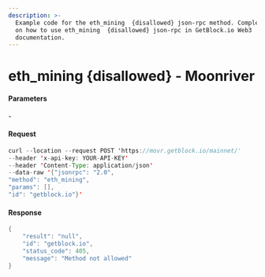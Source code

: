 ```yaml
---
description: >-
  Example code for the eth_mining  {disallowed} json-rpc method. Сomplete guide
  on how to use eth_mining  {disallowed} json-rpc in GetBlock.io Web3
  documentation.
---
```


# eth\_mining {disallowed} - Moonriver

#### Parameters

\-

#### Request

```java
curl --location --request POST 'https://movr.getblock.io/mainnet/' 
--header 'x-api-key: YOUR-API-KEY' 
--header 'Content-Type: application/json' 
--data-raw '{"jsonrpc": "2.0",
"method": "eth_mining",
"params": [],
"id": "getblock.io"}'
```

#### Response

```java
{
    "result": "null",
    "id": "getblock.io",
    "status_code": 405,
    "message": "Method not allowed"
}
```

